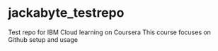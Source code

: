 # jackabyte_testrepo
Test repo for IBM Cloud learning on Coursera
This course focuses on Github setup and usage
